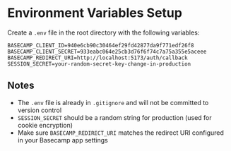 # Environment Variables Setup

Create a `.env` file in the root directory with the following variables:

```env
BASECAMP_CLIENT_ID=940e6cb90c30464ef29fd42877da9f771edf26f8
BASECAMP_CLIENT_SECRET=933eabc064e25cb3d76f6f74c7a75a355e5aceee
BASECAMP_REDIRECT_URI=http://localhost:5173/auth/callback
SESSION_SECRET=your-random-secret-key-change-in-production
```

## Notes

- The `.env` file is already in `.gitignore` and will not be committed to version control
- `SESSION_SECRET` should be a random string for production (used for cookie encryption)
- Make sure `BASECAMP_REDIRECT_URI` matches the redirect URI configured in your Basecamp app settings


